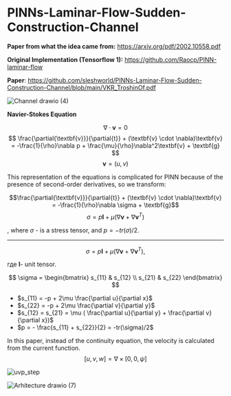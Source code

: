 # PINNs-Laminar-Flow-Sudden-Construction-Channel
**Paper from what the idea came from:** https://arxiv.org/pdf/2002.10558.pdf

**Original Implementation (Tensorflow 1):** https://github.com/Raocp/PINN-laminar-flow

**Paper**:
https://github.com/sleshworld/PINNs-Laminar-Flow-Sudden-Construction-Channel/blob/main/VKR_TroshinOf.pdf

![Channel drawio (4)](https://github.com/sleshworld/PINNs-Laminar-Flow-Sudden-Construction-Channel/assets/36676116/fcdd2e3c-a3d1-49eb-b4f0-3a2aac3e3386)

**Navier-Stokes Equation**

$$ \nabla \cdot \textbf{v} = 0 $$
$$ \frac{\partial{\textbf{v}}}{\partial{t}} + (\textbf{v} \cdot \nabla)\textbf{v} = -\frac{1}{\rho}\nabla p + \frac{\mu}{\rho}\nabla^2\textbf{v} + \textbf{g} $$
$$ \textbf{v} = (u, v) $$


This representation of the equations is complicated for PINN because of the presence of second-order derivatives, so we transform:

$$\frac{\partial{\textbf{v}}}{\partial{t}} + (\textbf{v} \cdot \nabla)\textbf{v} = -\frac{1}{\rho}\nabla \sigma + \textbf{g}$$
$$\sigma = p \textbf{I} + \mu(\nabla\textbf{v} + \nabla\textbf{v}^T)$$

, where $\sigma$ - is a stress tensor, and $p = -tr(\sigma)/2$.

---

$$\sigma = p \textbf{I} + \mu(\nabla\textbf{v} + \nabla\textbf{v}^T), $$

где $\textbf{I}$- unit tensor.

$$ \sigma = \begin{bmatrix}
s_{11} & s_{12} \\
s_{21} & s_{22}
\end{bmatrix} $$

- $s_{11} = -p + 2\mu \frac{\partial u}{\partial x}$
- $s_{22} = -p + 2\mu \frac{\partial v}{\partial y}$
- $s_{12} = s_{21} = \mu ( \frac{\partial u}{\partial y} +  \frac{\partial v}{\partial x})$
- $p = - \frac{s_{11} + s_{22}}{2} = -tr(\sigma)/2$

In this paper, instead of the continuity equation, the velocity is calculated from the current function.
$$[u, v, w]=\nabla \times [0, 0, \psi]$$

![uvp_step](https://github.com/sleshworld/PINNs-Laminar-Flow-Sudden-Construction-Channel/assets/36676116/f9023aa2-a48f-4ebc-a6fa-b01a5d2a20d6)

![Arhitecture drawio (7)](https://github.com/sleshworld/PINNs-Laminar-Flow-Sudden-Construction-Channel/assets/36676116/42d07f2f-f958-41e8-9579-2b65690d4256)
